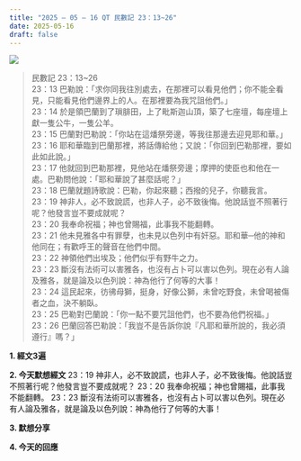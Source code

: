 ```yaml
---
title: "2025 – 05 – 16 QT 民數記 23：13~26"
date: 2025-05-16
draft: false
---
```


![](/images/qt.jpg)

> 民數記 23：13\~26  
> 23：13 巴勒說：「求你同我往別處去，在那裡可以看見他們；你不能全看見，只能看見他們邊界上的人。在那裡要為我咒詛他們。」  
> 23：14 於是領巴蘭到了瑣腓田，上了毗斯迦山頂，築了七座壇，每座壇上獻一隻公牛，一隻公羊。  
> 23：15 巴蘭對巴勒說：「你站在這燔祭旁邊，等我往那邊去迎見耶和華。」  
> 23：16 耶和華臨到巴蘭那裡，將話傳給他；又說：「你回到巴勒那裡，要如此如此說。」  
> 23：17 他就回到巴勒那裡，見他站在燔祭旁邊；摩押的使臣也和他在一處。巴勒問他說：「耶和華說了甚麼話呢？」  
> 23：18 巴蘭就題詩歌說：巴勒，你起來聽；西撥的兒子，你聽我言。  
> 23：19 神非人，必不致說謊，也非人子，必不致後悔。他說話豈不照著行呢？他發言豈不要成就呢？  
> 23：20 我奉命祝福；神也曾賜福，此事我不能翻轉。  
> 23：21 他未見雅各中有罪孽，也未見以色列中有奸惡。耶和華─他的神和他同在；有歡呼王的聲音在他們中間。  
> 23：22 神領他們出埃及；他們似乎有野牛之力。  
> 23：23 斷沒有法術可以害雅各，也沒有占卜可以害以色列。現在必有人論及雅各，就是論及以色列說：神為他行了何等的大事！  
> 23：24 這民起來，彷彿母獅，挺身，好像公獅，未曾吃野食，未曾喝被傷者之血，決不躺臥。  
> 23：25 巴勒對巴蘭說：「你一點不要咒詛他們，也不要為他們祝福。」  
> 23：26 巴蘭回答巴勒說：「我豈不是告訴你說『凡耶和華所說的，我必須遵行』嗎？」  

**1.  經文3遍**

**2. 今天默想經文**
23：19 神非人，必不致說謊，也非人子，必不致後悔。他說話豈不照著行呢？他發言豈不要成就呢？
23：20 我奉命祝福；神也曾賜福，此事我不能翻轉。
23：23 斷沒有法術可以害雅各，也沒有占卜可以害以色列。現在必有人論及雅各，就是論及以色列說：神為他行了何等的大事！

**3. 默想分享**

**4. 今天的回應**


